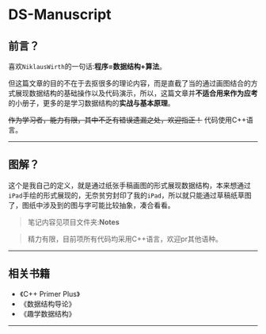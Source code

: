 # DS-Manuscript
## 前言？
喜欢`NiklausWirth`的一句话:**程序=数据结构+算法**。

但这篇文章的目的不在于去抠很多的理论内容，而是直截了当的通过画图结合的方式展现数据结构的基础操作以及代码演示，所以，这篇文章并**不适合用来作为应考**的小册子，更多的是学习数据结构的**实战与基本原理**。

~~作为学习者，能力有限，其中不乏有错误遗漏之处，欢迎指正！~~
代码使用C++语言。

****

## 图解？

这个是我自己的定义，就是通过纸张手稿画图的形式展现数据结构，本来想通过`iPad`手绘的形式展现的，无奈贫穷封印了我的`iPad`，所以就只能通过草稿纸草图了，图纸中涉及到的图与字可能比较抽象，凑合看看。

> 笔记内容见项目文件夹:**Notes**

> 精力有限，目前项所有代码均采用C++语言，欢迎pr其他语种。

****
## 相关书籍
- 《C++ Primer Plus》
- 《数据结构导论》
- 《趣学数据结构》
****

